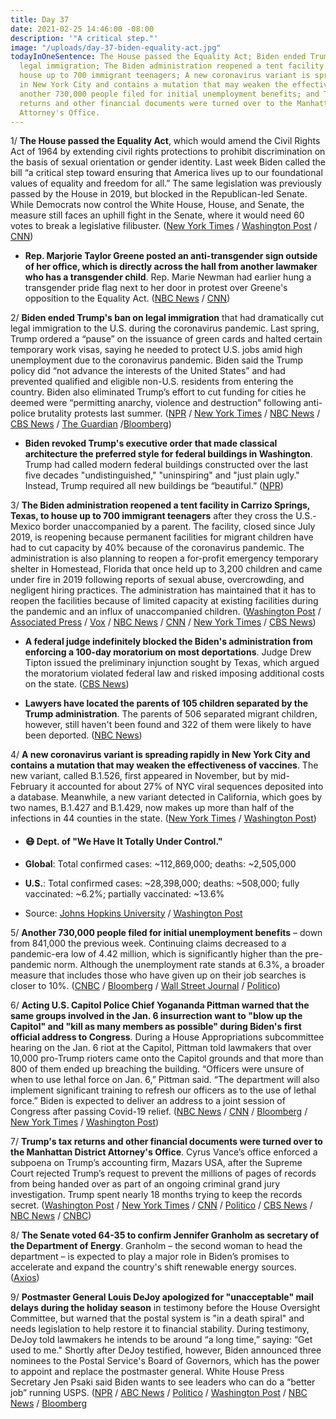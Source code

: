 ```yaml
---
title: Day 37
date: 2021-02-25 14:46:00 -08:00
description: '"A critical step."'
image: "/uploads/day-37-biden-equality-act.jpg"
todayInOneSentence: The House passed the Equality Act; Biden ended Trump's ban on
  legal immigration; The Biden administration reopened a tent facility in Texas to
  house up to 700 immigrant teenagers; A new coronavirus variant is spreading rapidly
  in New York City and contains a mutation that may weaken the effectiveness of vaccines;
  another 730,000 people filed for initial unemployment benefits; and Trump's tax
  returns and other financial documents were turned over to the Manhattan District
  Attorney's Office.
---
```


1/ **The House passed the Equality Act**, which would amend the Civil Rights Act of 1964 by extending civil rights protections to prohibit discrimination on the basis of sexual orientation or gender identity. Last week Biden called the bill “a critical step toward ensuring that America lives up to our foundational values of equality and freedom for all.” The same legislation was previously passed by the House in 2019, but blocked in the Republican-led Senate. While Democrats now control the White House, House, and Senate, the measure still faces an uphill fight in the Senate, where it would need 60 votes to break a legislative filibuster. ([New York Times](https://www.nytimes.com/2021/02/25/us/politics/house-equality-act-gay-rights.html?action=click&module=Top%20Stories&pgtype=Homepage) / [Washington Post](https://www.washingtonpost.com/powerpost/congress-sexual-orientation-civil-rights-gender/2021/02/25/1351bea4-7779-11eb-8115-9ad5e9c02117_story.html) / [CNN](https://www.cnn.com/2021/02/25/politics/equality-act-passes-house/index.html))

* **Rep. Marjorie Taylor Greene posted an anti-transgender sign outside of her office, which is directly across the hall from another lawmaker who has a transgender child**. Rep. Marie Newman had earlier hung a transgender pride flag next to her door in protest over Greene's opposition to the Equality Act. ([NBC News](https://www.nbcnews.com/politics/congress/rep-marjorie-taylor-greene-hangs-sign-mocking-congressional-neighbor-s-n1258821) / [CNN](https://www.cnn.com/2021/02/25/politics/marjorie-taylor-greene-anti-transgender-sign/index.html))

2/ **Biden ended Trump's ban on legal immigration** that had dramatically cut legal immigration to the U.S. during the coronavirus pandemic. Last spring, Trump ordered a “pause” on the issuance of green cards and halted certain temporary work visas, saying he needed to protect U.S. jobs amid high unemployment due to the coronavirus pandemic. Biden said the Trump policy did “not advance the interests of the United States” and had prevented qualified and eligible non-U.S. residents from entering the country. Biden also eliminated Trump’s effort to cut funding for cities he deemed were “permitting anarchy, violence and destruction” following anti-police brutality protests last summer. ([NPR](https://www.npr.org/2021/02/24/971206197/biden-reopens-gateway-for-green-cards-work-visas-reversing-trump-covid-19-freeze) / [New York Times](https://www.nytimes.com/2021/02/24/us/politics/biden-immigration-trump.html) / [NBC News](https://www.nbcnews.com/politics/immigration/biden-lifts-trump-era-ban-blocking-legal-immigration-us-n1258817) / [CBS News](https://www.cbsnews.com/news/immigration-biden-revokes-trump-policy-limiting-green-cards-visas/) / [The Guardian](https://www.theguardian.com/us-news/2021/feb/24/joe-biden-reverses-executive-actions-donald-trump-legacy) /[Bloomberg](https://www.bloomberg.com/news/articles/2021-02-25/biden-revokes-trump-orders-on-financial-regulation-immigration?sref=MIBMEEoj))

* **Biden revoked Trump's executive order that made classical architecture the preferred style for federal buildings in Washington**. Trump had called modern federal buildings constructed over the last five decades "undistinguished," "uninspiring" and "just plain ugly." Instead, Trump required all new buildings be “beautiful.” ([NPR](https://www.npr.org/2021/02/25/971312635/president-biden-revokes-trumps-controversial-classical-architecture-order))

3/ **The Biden administration reopened a tent facility in Carrizo Springs, Texas, to house up to 700 immigrant teenagers** after they cross the U.S.-Mexico border unaccompanied by a parent. The facility, closed since July 2019, is reopening because permanent facilities for migrant children have had to cut capacity by 40% because of the coronavirus pandemic. The administration is also planning to reopen a for-profit emergency temporary shelter in Homestead, Florida that once held up to 3,200 children and came under fire in 2019 following reports of sexual abuse, overcrowding, and negligent hiring practices. The administration has maintained that it has to reopen the facilities because of limited capacity at existing facilities during the pandemic and an influx of unaccompanied children. ([Washington Post](https://www.washingtonpost.com/national/immigrant-children-camp-texas-biden/2021/02/22/05dfd58c-7533-11eb-8115-9ad5e9c02117_story.html) / [Associated Press](https://apnews.com/article/joe-biden-donald-trump-mexico-immigration-border-patrols-27bbee4c744840e093095396d587f53d) / [Vox](https://www.vox.com/policy-and-politics/22299135/biden-kids-cages-migrant-children-carrizo-homestead) / [NBC News](https://www.nbcnews.com/politics/immigration/uptick-minors-crossing-border-may-result-biden-administration-building-more-n1258746) / [CNN](https://www.cnn.com/2021/02/24/politics/immigration-biden-us-mexico-border/) / [New York Times](https://www.nytimes.com/2021/02/23/us/politics/biden-border-migrants.html) / [CBS News](https://www.cbsnews.com/news/u-s-shelters-for-migrant-children-near-maximum-capacity-as-border-crossings-increase/))

* **A federal judge indefinitely blocked the Biden's administration from enforcing a 100-day moratorium on most deportations**. Judge Drew Tipton issued the preliminary injunction sought by Texas, which argued the moratorium violated federal law and risked imposing additional costs on the state. ([CBS News](https://www.cbsnews.com/news/biden-deportation-moratorium-judge-bans-enforcement/))

* **Lawyers have located the parents of 105 children separated by the Trump administration**. The parents of 506 separated migrant children, however, still haven't been found and 322 of them were likely to have been deported. ([NBC News](https://www.nbcnews.com/politics/immigration/lawyers-have-found-parents-105-separated-migrant-children-past-month-n1258791))

4/ **A new coronavirus variant is spreading rapidly in New York City and contains a mutation that may weaken the effectiveness of vaccines**. The new variant, called B.1.526, first appeared in November, but by mid-February it accounted for about 27% of NYC viral sequences deposited into a database. Meanwhile, a new variant detected in California, which goes by two names, B.1.427 and B.1.429, now makes up more than half of the infections in 44 counties in the state. ([New York Times](https://www.nytimes.com/2021/02/24/health/coronavirus-variant-nyc.html) / [Washington Post](https://www.washingtonpost.com/health/california-covid-variant/2021/02/24/0fb75550-76a3-11eb-948d-19472e683521_story.html))

* #### 😷 Dept. of "We Have It Totally Under Control."

* **Global**: Total confirmed cases: \~112,869,000; deaths: \~2,505,000

* **U.S.**: Total confirmed cases: \~28,398,000; deaths: \~508,000; fully vaccinated: \~6.2%; partially vaccinated: \~13.6%

* Source: [Johns Hopkins University](https://coronavirus.jhu.edu/map.html) / [Washington Post](https://www.washingtonpost.com/graphics/2020/health/covid-vaccine-states-distribution-doses/)

5/ **Another 730,000 people filed for initial unemployment benefits** – down from 841,000 the previous week. Continuing claims decreased to a pandemic-era low of 4.42 million, which is significantly higher than the pre-pandemic norm. Although the unemployment rate stands at 6.3%, a broader measure that includes those who have given up on their job searches is closer to 10%. ([CNBC](https://www.cnbc.com/2021/02/25/weekly-jobless-claims.html) / [Bloomberg](https://www.bloomberg.com/news/articles/2021-02-25/u-s-jobless-claims-decline-by-more-than-forecast-last-week?sref=MIBMEEoj) / [Wall Street Journal](https://www.wsj.com/articles/weekly-jobless-claims-coronavirus-02-25-2021-11614205956?mod=hp_lead_pos2) / [Politico](https://www.politico.com/news/2021/02/25/jobless-claims-fall-layoffs-remain-high-471570))

6/ **Acting U.S. Capitol Police Chief Yogananda Pittman warned that the same groups involved in the Jan. 6 insurrection want to "blow up the Capitol" and "kill as many members as possible" during Biden's first official address to Congress**. During a House Appropriations subcommittee hearing on the Jan. 6 riot at the Capitol, Pittman told lawmakers that over 10,000 pro-Trump rioters came onto the Capitol grounds and that more than 800 of them ended up breaching the building. “Officers were unsure of when to use lethal force on Jan. 6,” Pittman said. “The department will also implement significant training to refresh our officers as to the use of lethal force.” Biden is expected to deliver an address to a joint session of Congress after passing Covid-19 relief. ([NBC News](https://www.nbcnews.com/politics/congress/capitol-law-enforcement-heads-detail-intelligence-failures-leading-jan-6-n1258829) / [CNN](https://www.cnn.com/2021/02/25/politics/us-capitol-attack-house-hearing-pittman-blodgett/index.html) / [Bloomberg](https://www.bloomberg.com/news/articles/2021-02-25/capitol-security-officials-grilled-on-response-to-mob-attack?srnd=politics-vp&sref=MIBMEEoj) / [New York Times](https://www.nytimes.com/live/2021/02/25/us/joe-biden-news/the-capitol-police-chief-will-testify-that-officers-were-unsure-of-when-to-use-lethal-force-during-the-riot) / [Washington Post](https://www.washingtonpost.com/politics/2021/02/25/joe-biden-live-updates/#link-SASQGWOOPVHTJBSYQPIR2KSASQ))

7/ **Trump's tax returns and other financial documents were turned over to the Manhattan District Attorney's Office**. Cyrus Vance’s office enforced a subpoena on Trump’s accounting firm, Mazars USA, after the Supreme Court rejected Trump’s request to prevent the millions of pages of records from being handed over as part of an ongoing criminal grand jury investigation. Trump spent nearly 18 months trying to keep the records secret. ([Washington Post](https://www.washingtonpost.com/national-security/trump-tax-returns-manhattan-district-attorney/2021/02/25/be61b6b4-7779-11eb-8115-9ad5e9c02117_story.html) / [New York Times](https://www.nytimes.com/2021/02/25/nyregion/trump-taxes-vance-supreme-court.html) / [CNN](https://www.cnn.com/2021/02/25/politics/trump-taxes-mazars-vance/index.html) / [Politico](https://www.politico.com/news/2021/02/25/manhattan-prosecutor-trump-tax-records-471585) / [CBS News](https://www.cbsnews.com/news/trump-tax-returns-manhattan-prosecutors/) / [NBC News](https://www.nbcnews.com/politics/donald-trump/manhattan-d-vance-possession-trump-s-taxes-n1258834) / [CNBC](https://www.cnbc.com/2021/02/25/trump-tax-returns-in-hands-of-manhattan-district-attorney.html))

8/ **The Senate voted 64-35 to confirm Jennifer Granholm as secretary of the Department of Energy**. Granholm – the second woman to head the department – is expected to play a major role in Biden’s promises to accelerate and expand the country's shift renewable energy sources. ([Axios](https://www.axios.com/jennifer-granholm-energy-secretary-e58c8208-1095-49ea-a6a8-a42c3c9bafbd.html))

9/ **Postmaster General Louis DeJoy apologized for "unacceptable" mail delays during the holiday season** in testimony before the House Oversight Committee, but warned that the postal system is "in a death spiral" and needs legislation to help restore it to financial stability. During testimony, DeJoy told lawmakers he intends to be around “a long time,” saying: “Get used to me." Shortly after DeJoy testified, however, Biden announced three nominees to the Postal Service's Board of Governors, which has the power to appoint and replace the postmaster general. White House Press Secretary Jen Psaki said Biden wants to see leaders who can do a “better job” running USPS. ([NPR](https://www.npr.org/2021/02/24/970504457/postmaster-general-dejoy-faces-questioning-about-mail-delays) / [ABC News](https://abcnews.go.com/Politics/postmaster-general-dejoy-apologizes-unacceptable-mail-delays-holidays/story?id=76088891) / [Politico](https://www.politico.com/news/2021/02/24/usps-dejoy-congress-471362) / [Washington Post](https://www.washingtonpost.com/business/2021/02/24/dejoy-hearing-usps-live-updates/#link-6CTKIUPGPZCRLKIPBL2ZQAFVO4) / [NBC News](https://www.nbcnews.com/news/us-news/biden-diversify-usps-board-cement-democrats-oversight-appointments-n1258767) / [Bloomberg](https://www.bloomberg.com/news/articles/2021-02-25/biden-wants-better-postal-service-leadership-psaki-says?srnd=premium&sref=MIBMEEoj)